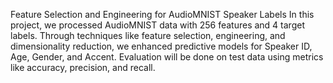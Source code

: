 Feature Selection and Engineering for AudioMNIST Speaker Labels In
this project, we processed AudioMNIST data with 256 features and 4
target labels. Through techniques like feature selection, engineering, and
dimensionality reduction, we enhanced predictive models for Speaker
ID, Age, Gender, and Accent. Evaluation will be done on test data using
metrics like accuracy, precision, and recall.
